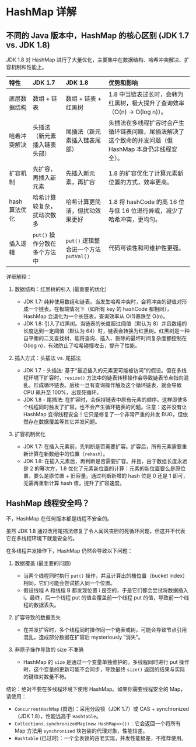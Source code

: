 # HashMap 详解

## 不同的 Java 版本中，HashMap 的核心区别 (JDK 1.7 vs. JDK 1.8)

JDK 1.8 对 HashMap 进行了大量优化，主要集中在数据结构、哈希冲突解决、扩容机制和性能上。

| 特性          | JDK 1.7                      | JDK 1.8                               | 优势和影响                                                                                              |
| :------------ | :--------------------------- | :------------------------------------ | :------------------------------------------------------------------------------------------------------ |
| 底层数据结构  | 数组 + 链表                  | 数组 + 链表 + 红黑树                  | 1.8 中当链表过长时，会转为红黑树，极大提升了查询效率（O(n) -> O(log n)）。                              |
| 哈希冲突解决  | 头插法（新元素插入链表头部） | 尾插法（新元素插入链表尾部）          | 头插法在多线程扩容时会产生循环链表问题，尾插法解决了这个致命的并发问题（但 HashMap 本身仍非线程安全）。 |
| 扩容机制      | 先扩容，再插入新元素         | 先插入新元素，再扩容                  | 1.8 的扩容优化了计算元素新位置的方式，效率更高。                                                        |
| hash 算法优化 | 哈希计算较复杂，扰动次数多   | 哈希计算更简洁，但扰动效果更好        | 1.8 将 hashCode 的高 16 位与低 16 位进行异或，减少了哈希冲突，更均匀。                                  |
| 插入逻辑      | `put()` 操作分散在多个方法中 | `put()` 逻辑整合进一个方法 `putVal()` | 代码可读性和可维护性更强。                                                                              |

详细解释：

1.  数据结构：红黑树的引入 (最重要的优化)

    - JDK 1.7: 纯粹使用数组和链表。当发生哈希冲突时，会将冲突的键值对形成一个链表。在极端情况下（如所有 key 的 hashCode 都相同），HashMap 会退化为一个长链表，查询效率从 O(1)暴跌至 O(n)。
    - JDK 1.8: 引入了红黑树。当链表的长度超过阈值（默认为 8）并且数组的长度达到一定阈值（默认为 64）时，链表会转换为红黑树。红黑树是一种自平衡的二叉查找树，能将查询、插入、删除的最坏时间复杂度都控制在 O(log n)，有效防止了哈希碰撞攻击，提升了性能。

2.  插入方式：头插法 vs. 尾插法

    - JDK 1.7 - 头插法: 基于“最近插入的元素更可能被访问”的假设。但在多线程环境下扩容时，`resize()` 方法中的链表转移操作会导致链表节点指向混乱，形成循环链表。后续一旦有查询操作触及这个循环链表，就会导致 CPU 飙升至 100%，出现死循环。
    - JDK 1.8 - 尾插法: 在扩容时，会保持链表中原有元素的顺序。这样即使多个线程同时触发了扩容，也不会产生循环链表的问题。注意：这并没有让 HashMap 变得线程安全！它只是修复了一个非常严重的并发 BUG，但依然存在数据覆盖等其它并发问题。

3.  扩容机制优化
    - JDK 1.7: 在插入元素前，先判断是否需要扩容。扩容后，所有元素需要重新计算在新数组中的位置（`rehash`）。
    - JDK 1.8: 在插入元素后，再判断是否需要扩容。并且，由于数组长度永远是 2 的幂次方，1.8 优化了元素新位置的计算：元素的新位置要么是原位置，要么是原位置 + 旧容量。通过判断新增的 hash 位是 0 还是 1 即可，无需再重新计算 hash 值，提升了扩容速度。

## HashMap 线程安全吗？

不，HashMap 在任何版本都是线程不安全的。

虽然 JDK 1.8 通过改用尾插法修复了令人闻风丧胆的死循环问题，但这并不代表它在多线程环境下就是安全的。

在多线程并发操作下，HashMap 仍然会导致以下问题：

1.  数据覆盖 (最主要的问题)

    - 当两个线程同时执行 `put()` 操作，并且计算出的桶位置（bucket index）相同，它们可能会尝试插入同一个位置。
    - 假设线程 A 和线程 B 都发现位置 i 是空的，于是它们都会尝试将数据插入 i。最终，后一个线程 put 的值会覆盖前一个线程 put 的值，导致前一个线程的数据丢失。

2.  扩容导致的数据丢失

    - 在并发扩容时，多个线程同时操作同一个链表或树，可能会导致节点引用混乱，造成部分数据在扩容后 mysteriously “消失”。

3.  非原子操作导致的 size 不准确
    - HashMap 的 `size` 是通过一个变量单独维护的。多线程同时进行 put 操作时，这个变量的更新可能不会同步，导致最终 `size()` 返回的结果与实际的键值对数量不符。

结论：绝对不要在多线程环境下使用 HashMap。如果你需要线程安全的 Map，请使用：

- `ConcurrentHashMap` (首选)：采用分段锁（JDK 1.7）或 CAS + synchronized（JDK 1.8），性能远高于 `Hashtable`。
- `Collections.synchronizedMap(new HashMap<>())`：它会返回一个将所有 Map 方法用 `synchronized` 块包装的代理对象，性能较差。
- `Hashtable` (已过时)：一个全表锁的古老实现，并发性能极差，不推荐使用。
